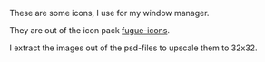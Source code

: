 These are some icons, I use for my window manager.

They are out of the icon pack [fugue-icons](http://p.yusukekamiyamane.com/).

I extract the images out of the psd-files to upscale them to 32x32.
